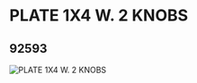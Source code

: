 # PLATE 1X4 W. 2 KNOBS
## 92593
![PLATE 1X4 W. 2 KNOBS](https://lc-www-live-s.legocdn.com/media/bricks/5/2/4597131.jpg)